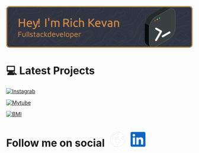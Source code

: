 <img src="media/github-header-image.png"  alt="rich kevan's github" />

# :computer: Latest Projects

[![Instagrab](https://github-readme-stats.vercel.app/api/pin/?username=richkevan&repo=instagrab)](https://github.com/richkevan/instagrab)

[![Mytube](https://github-readme-stats.vercel.app/api/pin/?username=richkevan&repo=mytube)](https://github.com/richkevan/mytube)

[![BMI](https://github-readme-stats.vercel.app/api/pin/?username=richkevan&repo=bodymet-web)](https://github.com/richkevan/bodymet-web)

<d style="display:flex;gap:15px;align-items:baseline;">
<h1>Follow me on social</h1>
<a href="https://richkevan.com"><img src="./media/social/earth-americas-solid.svg" width="40"></a>
<a href="https://www.linkedin.com/in/rich-kevan"><img src="./media/social/linkedin.svg" width="40"></a>
</d>

